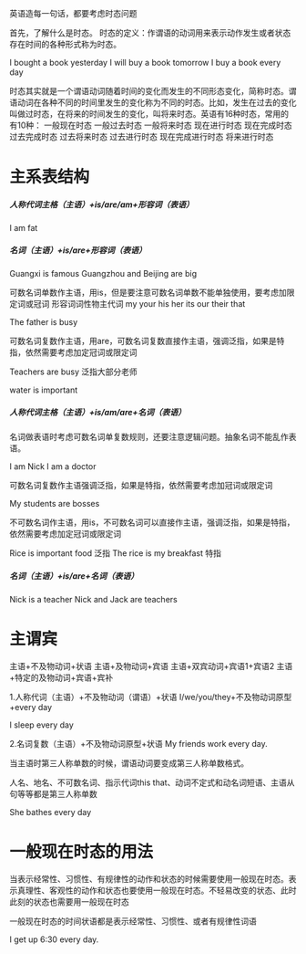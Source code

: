英语造每一句话，都要考虑时态问题

首先，了解什么是时态。
时态的定义：作谓语的动词用来表示动作发生或者状态存在时间的各种形式称为时态。

I bought a book yesterday
I will buy a book tomorrow
I buy a book every day

时态其实就是一个谓语动词随着时间的变化而发生的不同形态变化，简称时态。谓语动词在各种不同的时间里发生的变化称为不同的时态。比如，发生在过去的变化叫做过时态，在将来的时间发生的变化，叫将来时态。英语有16种时态，常用的有10种：
一般现在时态
一般过去时态
一般将来时态
现在进行时态
现在完成时态
过去完成时态
过去将来时态
过去进行时态
现在完成进行时态
将来进行时态


# 主系表结构

##### 人称代词主格（主语）+is/are/am+形容词（表语）
I am fat

##### 名词（主语）+is/are+形容词（表语）
Guangxi is famous
Guangzhou and Beijing are big

可数名词单数作主语，用is，但是要注意可数名词单数不能单独使用，要考虑加限定词或冠词
形容词词性物主代词
my your his her its our their that

The father is busy

可数名词复数作主语，用are，可数名词复数直接作主语，强调泛指，如果是特指，依然需要考虑加定冠词或限定词

Teachers are busy 泛指大部分老师

water is important
##### 人称代词主格（主语）+is/am/are+名词（表语）

名词做表语时考虑可数名词单复数规则，还要注意逻辑问题。抽象名词不能乱作表语。

I am Nick
I am a doctor

可数名词复数作主语强调泛指，如果是特指，依然需要考虑加冠词或限定词

My students are bosses

不可数名词作主语，用is，不可数名词可以直接作主语，强调泛指，如果是特指，依然需要考虑加定冠词或限定词

Rice is important food 泛指
The rice is my breakfast 特指


##### 名词（主语）+is/are+名词（表语）

Nick is a teacher
Nick and Jack are teachers


# 主谓宾
主语+不及物动词+状语
主语+及物动词+宾语
主语+双宾动词+宾语1+宾语2
主语+特定的及物动词+宾语+宾补

1.人称代词（主语）+不及物动词（谓语）+状语
I/we/you/they+不及物动词原型+every day

I sleep every day

2.名词复数（主语）+不及物动词原型+状语
My friends work every day.


当主语时第三人称单数的时候，谓语动词要变成第三人称单数格式。

人名、地名、不可数名词、指示代词this that、动词不定式和动名词短语、主语从句等等都是第三人称单数 

She bathes every day

# 一般现在时态的用法

当表示经常性、习惯性、有规律性的动作和状态的时候需要使用一般现在时态。表示真理性、客观性的动作和状态也要使用一般现在时态。不轻易改变的状态、此时此刻的状态也需要用一般现在时态


一般现在时态的时间状语都是表示经常性、习惯性、或者有规律性词语

I get up 6:30 every day.








